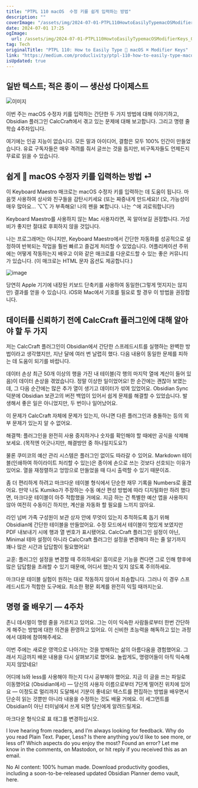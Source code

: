 ```yaml
---
title: "PTPL 110 macOS  수정 키를 쉽게 입력하는 방법"
description: ""
coverImage: "/assets/img/2024-07-01-PTPL110HowtoEasilyTypemacOSModifierKeys_0.png"
date: 2024-07-01 17:25
ogImage:
  url: /assets/img/2024-07-01-PTPL110HowtoEasilyTypemacOSModifierKeys_0.png
tag: Tech
originalTitle: "PTPL 110: How to Easily Type  macOS ⌘ Modifier Keys"
link: "https://medium.com/produclivity/ptpl-110-how-to-easily-type-macos-modifier-keys-1356e753a8c6"
isUpdated: true
---
```


## 일반 텍스트; 적은 종이 — 생산성 다이제스트

![이미지](/assets/img/2024-07-01-PTPL110HowtoEasilyTypemacOSModifierKeys_0.png)

이번 주는 macOS 수정자 키를 입력하는 간단한 두 가지 방법에 대해 이야기하고, Obsidian 플러그인 CalcCraft에서 겪고 있는 문제에 대해 보고합니다. 그리고 명령 줄 학습 4주차입니다.

여기에는 인공 지능이 없습니다. 모든 말과 아이디어, 결함은 모두 100% 인간이 만들었습니다. 유료 구독자들은 매우 격려를 줘서 글쓰는 것을 돕지만, 비구독자들도 언제든지 무료로 읽을 수 있습니다.

<!-- cozy-coder - 수평 -->

<ins class="adsbygoogle"
     style="display:block"
     data-ad-client="ca-pub-4877378276818686"
     data-ad-slot="1107185301"
     data-ad-format="auto"
     data-full-width-responsive="true"></ins>

<script>
     (adsbygoogle = window.adsbygoogle || []).push({});
</script>

## 쉽게  macOS 수정자 키를 입력하는 방법 ⏎

이 Keyboard Maestro 매크로는 macOS 수정자 키를 입력하는 데 도움이 됩니다. 마음껏 사용하여 상사와 친구들을 감탄시키세요 (또는 짜증내게 만드세요)! (오, 가능성이 매우 많아요... ⌥⌥ 가 부족해요! 나의 펜을 ⌘합니다. 나는 ⌃에 괴로워합니다!)

Keyboard Maestro를 사용하지 않는 Mac 사용자라면, 꼭 알아보길 권장합니다. 가성비가 좋지만 절대로 후회하지 않을 것입니다.

나는 프로그래머는 아니지만, Keyboard Maestro에서 간단한 자동화를 성공적으로 설정하여 반복되는 작업을 훨씬 빠르고 즐겁게 처리할 수 있었습니다. 어플리케이션 주위에는 어떻게 작동하는지 배우고 이와 같은 매크로를 다운로드할 수 있는 좋은 커뮤니티가 있습니다. (이 매크로는 HTML 문자 옵션도 제공합니다.)

<!-- cozy-coder - 수평 -->

<ins class="adsbygoogle"
     style="display:block"
     data-ad-client="ca-pub-4877378276818686"
     data-ad-slot="1107185301"
     data-ad-format="auto"
     data-full-width-responsive="true"></ins>

<script>
     (adsbygoogle = window.adsbygoogle || []).push({});
</script>

![image](/assets/img/2024-07-01-PTPL110HowtoEasilyTypemacOSModifierKeys_1.png)

당연히 Apple 기기에 내장된 키보드 단축키를 사용하여 동일한(그렇게 멋지지는 않지만) 결과를 얻을 수 있습니다. iOS와 Mac에서 기호를 필요로 할 경우 이 방법을 권장합니다.

## 데이터를 신뢰하기 전에 CalcCraft 플러그인에 대해 알아야 할 두 가지

저는 CalcCraft 플러그인이 Obsidian에서 간단한 스프레드시트를 실행하는 완벽한 방법이라고 생각했지만, 지난 달에 여러 번 날렵히 했다. 다음 내용이 동일한 문제를 피하는 데 도움이 되기를 바랍니다.

<!-- cozy-coder - 수평 -->

<ins class="adsbygoogle"
     style="display:block"
     data-ad-client="ca-pub-4877378276818686"
     data-ad-slot="1107185301"
     data-ad-format="auto"
     data-full-width-responsive="true"></ins>

<script>
     (adsbygoogle = window.adsbygoogle || []).push({});
</script>

데이터 손상
최근 50개 이상의 행을 가진 내 테이블(각 행의 마지막 열에 계산이 들어 있음)이 데이터 손상을 겪었습니다. 정말 이상한 일이었어요! 한 순간에는 괜찮아 보였는데, 그 다음 순간에는 많은 추가 열이 생기고 데이터가 섞여 있었어요. Obsidian Sync 덕분에 Obsidian 보관고의 버전 백업이 있어서 쉽게 문제를 해결할 수 있었습니다. 발생해서 좋은 일은 아니었지만, 두 번이나 일어났어요.

이 문제가 CalcCraft 자체에 문제가 있는지, 아니면 다른 플러그인과 충돌하는 등의 외부 문제가 있는지 알 수 없어요.

해결책: 플러그인을 완전히 사용 중지하거나 숫자를 확인해야 할 때에만 공식을 삭제해 보세요. (목적엔 어긋나지만, 해결방안 중 하나일지도요?)

물론 쿠미코의 예산 관리 시스템은 플러그인 없이도 따라갈 수 있어요. Markdown 테이블(인쇄하여 하이라이트 처리할 수 있는)은 종이에 손으로 쓰는 것보다 선호되는 이유가 있어요. 열을 재정렬하고 엉망으로 만들었을 때 다시 출력할 수 있기 때문이죠.

<!-- cozy-coder - 수평 -->

<ins class="adsbygoogle"
     style="display:block"
     data-ad-client="ca-pub-4877378276818686"
     data-ad-slot="1107185301"
     data-ad-format="auto"
     data-full-width-responsive="true"></ins>

<script>
     (adsbygoogle = window.adsbygoogle || []).push({});
</script>

좀 더 편리하게 하려고 마크다운 테이블 형식에서 단순한 재무 기록을 Numbers로 옮겼어요. 만약 나도 Kumiko가 주장하는 수동 예산 편성 방법에 따라 디지털화만 하려 했다면, 마크다운 테이블이 아주 적합했을 거에요. 지금 하는 건 특별한 예산 앱을 사용하지 않아 여전히 수동이긴 하지만, 계산을 자동화 할 필요를 느끼지 않아요.

라인 넘버
가족 구성원이 보관 상자 안에 무엇이 있는지 추적하도록 돕기 위해 Obsidian에 간단한 테이블을 만들었어요. 수정 모드에서 테이블이 멋있게 보였지만 PDF 내보내기 시에 행과 열 번호가 표시됐어요. CalcCraft 플러그인 설정이 아닌, Minimal 테마 설정이 아니라 CalcCraft 플러그인 설정을 변경해야 하는 줄 알기까지 꽤나 많은 시간과 답답함이 필요했어요!

교훈: 플러그인 설정을 변경할 때 주의하세요! 흥미로운 기능을 켠다면 그로 인해 향후에 많은 답답함을 초래할 수 있기 때문에, 어디서 했는지 잊지 않도록 주의하세요.

마크다운 테이블 실험이 원하는 대로 작동하지 않아서 죄송합니다. 그러나 이 경우 스프레드시트가 적합한 도구에요. 최소한 평문 회계를 완전히 익힐 때까지는요.

<!-- cozy-coder - 수평 -->

<ins class="adsbygoogle"
     style="display:block"
     data-ad-client="ca-pub-4877378276818686"
     data-ad-slot="1107185301"
     data-ad-format="auto"
     data-full-width-responsive="true"></ins>

<script>
     (adsbygoogle = window.adsbygoogle || []).push({});
</script>

## 명령 줄 배우기 — 4주차

존니 데시멀이 명령 줄을 가르치고 있어요. 그는 이미 익숙한 사람들로부터 한번 간단하게 해주는 방법에 대한 의견을 환영하고 있어요. 이 신비한 초능력을 해독하고 있는 과정에서 대화에 참여해주세요.

이번 주에는 새로운 영역으로 나아가는 것을 방해하는 삶의 아름다움을 경험했어요. 그래서 지금까지 배운 내용을 다시 살펴보기로 했어요. 놀랍게도, 명령어들이 아직 익숙해지지 않았네요!

어디에 ls와 less를 사용해야 하는지 다시 공부해야 했어요. 지금 이 글을 쓰는 파일로 이동했어요 (Obsidian에서) — 당신의 사용자 이름으로부터 7단계 떨어진 위치에 있어요 — 이정도로 멀리까지 도달해서 기분이 좋네요! 텍스트를 편집하는 방법을 배우면서 단순히 읽는 것뿐만 아니라 내용을 수정하는 것도 배울 거에요. 이 세그먼트를 Obsidian이 아닌 터미널에서 쓰게 되면 당신에게 알려드릴게요.

<!-- cozy-coder - 수평 -->

<ins class="adsbygoogle"
     style="display:block"
     data-ad-client="ca-pub-4877378276818686"
     data-ad-slot="1107185301"
     data-ad-format="auto"
     data-full-width-responsive="true"></ins>

<script>
     (adsbygoogle = window.adsbygoogle || []).push({});
</script>

마크다운 형식으로 표 태그를 변경하십시오.

I love hearing from readers, and I’m always looking for feedback. Why do you read Plain Text. Paper, Less? Is there anything you’d like to see more, or less of? Which aspects do you enjoy the most? Found an error? Let me know in the comments, on Mastodon, or hit reply if you received this as an email.

No AI content: 100% human made. Download productivity goodies, including a soon-to-be-released updated Obsidian Planner demo vault, here.
